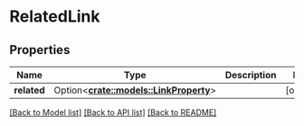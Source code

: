 # RelatedLink

## Properties

Name | Type | Description | Notes
------------ | ------------- | ------------- | -------------
**related** | Option<[**crate::models::LinkProperty**](LinkProperty.md)> |  | [optional]

[[Back to Model list]](../README.md#documentation-for-models) [[Back to API list]](../README.md#documentation-for-api-endpoints) [[Back to README]](../README.md)


